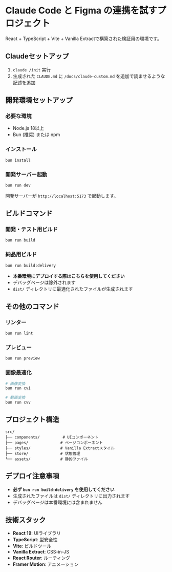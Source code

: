 # Claude Code と Figma の連携を試すプロジェクト

React + TypeScript + Vite + Vanilla Extractで構築された検証用の環境です。

## Claudeセットアップ

1. `claude /init` 実行
2. 生成された `CLAUDE.md` に `/docs/claude-custom.md` を追加で読ませるような記述を追加

## 開発環境セットアップ

### 必要な環境
- Node.js 18以上
- Bun (推奨) または npm

### インストール

```bash
bun install
```

### 開発サーバー起動

```bash
bun run dev
```

開発サーバーが `http://localhost:5173` で起動します。

## ビルドコマンド

### 開発・テスト用ビルド
```bash
bun run build
```

### 納品用ビルド
```bash
bun run build:delivery
```
- **本番環境にデプロイする際はこちらを使用してください**
- デバッグページは除外されます
- `dist/` ディレクトリに最適化されたファイルが生成されます

## その他のコマンド

### リンター
```bash
bun run lint
```

### プレビュー
```bash
bun run preview
```

### 画像最適化
```bash
# 画像変換
bun run cvi

# 動画変換  
bun run cvv
```

## プロジェクト構造

```
src/
├── components/          # UIコンポーネント
├── pages/              # ページコンポーネント
├── styles/             # Vanilla Extractスタイル
├── store/              # 状態管理
└── assets/             # 静的ファイル
```

## デプロイ注意事項

- **必ず `bun run build:delivery` を使用してください**
- 生成されたファイルは `dist/` ディレクトリに出力されます
- デバッグページは本番環境には含まれません

## 技術スタック

- **React 19**: UIライブラリ
- **TypeScript**: 型安全性
- **Vite**: ビルドツール
- **Vanilla Extract**: CSS-in-JS
- **React Router**: ルーティング
- **Framer Motion**: アニメーション
